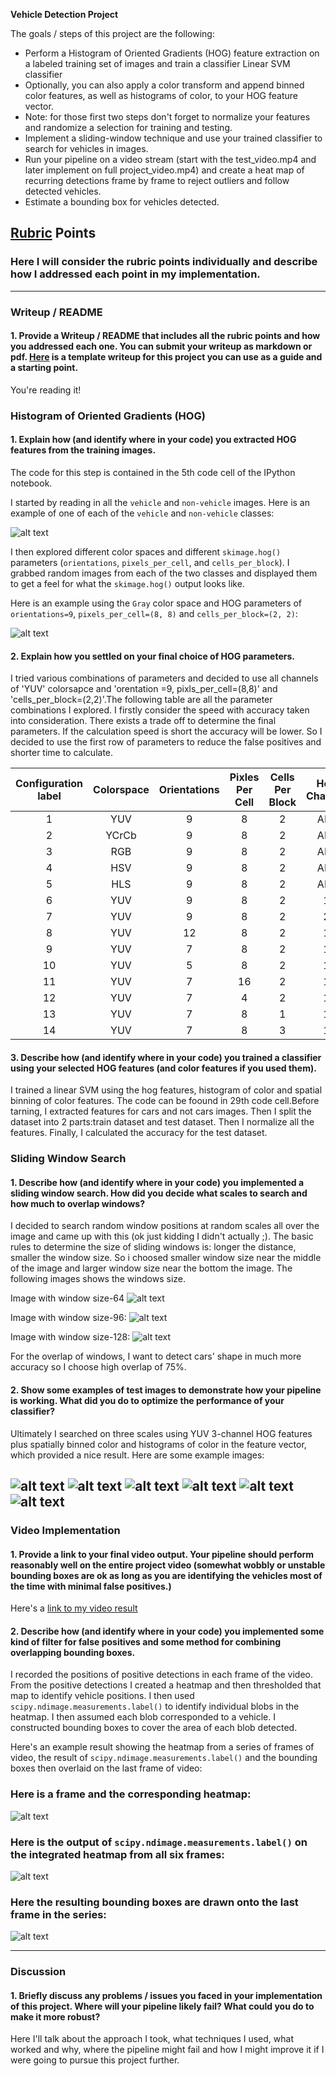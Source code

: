 **Vehicle Detection Project**

The goals / steps of this project are the following:

* Perform a Histogram of Oriented Gradients (HOG) feature extraction on a labeled training set of images and train a classifier Linear SVM classifier
* Optionally, you can also apply a color transform and append binned color features, as well as histograms of color, to your HOG feature vector. 
* Note: for those first two steps don't forget to normalize your features and randomize a selection for training and testing.
* Implement a sliding-window technique and use your trained classifier to search for vehicles in images.
* Run your pipeline on a video stream (start with the test_video.mp4 and later implement on full project_video.mp4) and create a heat map of recurring detections frame by frame to reject outliers and follow detected vehicles.
* Estimate a bounding box for vehicles detected.

[//]: # (Image References)
[image1]: ./examples/car_not_car.png
[image2]: ./examples/HOG_example.jpg
[image3]: ./examples/sliding_windows.jpg
[image4]: ./examples/sliding_window.jpg
[image5]: ./examples/bboxes_and_heat.png
[image6]: ./examples/labels_map.png
[image7]: ./examples/output_bboxes.png
[video1]: ./project_video.mp4

## [Rubric](https://review.udacity.com/#!/rubrics/513/view) Points
### Here I will consider the rubric points individually and describe how I addressed each point in my implementation.  

---
### Writeup / README

#### 1. Provide a Writeup / README that includes all the rubric points and how you addressed each one.  You can submit your writeup as markdown or pdf.  [Here](https://github.com/udacity/CarND-Vehicle-Detection/blob/master/writeup_template.md) is a template writeup for this project you can use as a guide and a starting point.  

You're reading it!

### Histogram of Oriented Gradients (HOG)

#### 1. Explain how (and identify where in your code) you extracted HOG features from the training images.

The code for this step is contained in the 5th code cell of the IPython notebook.

I started by reading in all the `vehicle` and `non-vehicle` images.  Here is an example of one of each of the `vehicle` and `non-vehicle` classes:

![alt text](https://github.com/Vencentlp/Vehicle_Detection/raw/master/output_images/imge_example.jpg)

I then explored different color spaces and different `skimage.hog()` parameters (`orientations`, `pixels_per_cell`, and `cells_per_block`).  I grabbed random images from each of the two classes and displayed them to get a feel for what the `skimage.hog()` output looks like.

Here is an example using the `Gray` color space and HOG parameters of `orientations=9`, `pixels_per_cell=(8, 8)` and `cells_per_block=(2, 2)`:


![alt text](https://github.com/Vencentlp/Vehicle_Detection/raw/master/output_images/HOG.jpg)

#### 2. Explain how you settled on your final choice of HOG parameters.

I tried various combinations of parameters and decided to use all channels of 'YUV' colorsapce and 'orentation =9, pixls_per_cell=(8,8)' and 'cells_per_block=(2,2)'.The following table are all the parameter combinations I explored. I firstly consider the speed with accuracy taken into consideration. There exists a trade off to determine the final parameters. If the calculation speed is short the accuracy will be lower. So I decided to use the first row of parameters to reduce the false positives and shorter time to calculate.

| Configuration label | Colorspace | Orientations | Pixles Per Cell | Cells Per Block |Hog Channel |Extract Time |Accuracy |Train Time |
|:-------------:|:-------------:|:-------------:|:-------------:|:-------------:|:-------------:|:-------------:|:-------------:|:-------------:|    
| 1      | YUV        | 9 | 8 | 2 | ALL | 149.32 | 0.9831 | 27.79 |
| 2      | YCrCb      | 9 | 8 | 2 | ALL | 183.14 | 0.9809 | 29.85 |
| 3      | RGB        | 9 | 8 | 2 | ALL | 190.05 | 0.9662 | 48.64 |
| 4      | HSV        | 9 | 8 | 2 | ALL | 175.42 | 0.9817 | 34.04 |
| 5      | HLS        | 9 | 8 | 2 | ALL | 182.96 | 0.9794 | 36.26 |
| 6      | YUV        | 9 | 8 | 2 | 1 | 76.5 | 0.9685 | 21.44 |
| 7      | YUV        | 9 | 8 | 2 | 2 | 83.85 | 0.9648 | 21.09 |
| 8      | YUV        | 12 | 8 | 2 | 1 | 79.54 | 0.969 | 23.02 |
| 9      | YUV        | 7 | 8 | 2 | 1 | 75.61 | 0.9657 | 18.83 |
| 10      | YUV        | 5 | 8 | 2 | 1 | 90.25 | 0.9648 | 16.84 |
| 11      | YUV        | 7 | 16 | 2 | 1 | 106.36 | 0.9657 | 19.23 |
| 12      | YUV        | 7 | 4 | 2 | 1 | 329.37 | 0.9628 | 46.9 |
| 13      | YUV        | 7 | 8 | 1 | 1 | 176.13 | 0.9595 | 22.34 |
| 14      | YUV        | 7 | 8 | 3 | 1 | 193.77 | 0.9662 | 26.37 |


#### 3. Describe how (and identify where in your code) you trained a classifier using your selected HOG features (and color features if you used them).

I trained a linear SVM using the hog features,  histogram of color and spatial binning of color features. The code can be foound in 29th code cell.Before tarning, I extracted features for cars and not cars images. Then I split the dataset into 2 parts:train dataset and test dataset. Then I normalize all the features. Finally, I calculated the accuracy for the test dataset.

### Sliding Window Search

#### 1. Describe how (and identify where in your code) you implemented a sliding window search.  How did you decide what scales to search and how much to overlap windows?

I decided to search random window positions at random scales all over the image and came up with this (ok just kidding I didn't actually ;). The basic rules to determine the size of sliding windows is: longer the distance, smaller the window size. So i choosed smaller window size near the middle of the image and larger window size near the bottom the image. The following images shows the windows size.

Image with window size-64
![alt text](https://github.com/Vencentlp/Vehicle_Detection/raw/master/output_images/boxes_with64size.jpg)

Image with window size-96:
![alt text](https://github.com/Vencentlp/Vehicle_Detection/raw/master/output_images/boxeswith96size.jpg)

Image with window size-128:
![alt text](https://github.com/Vencentlp/Vehicle_Detection/raw/master/output_images/boxeswith128size.jpg)

For the overlap of windows, I want to detect cars' shape in much more accuracy so I choose high overlap of 75%.

#### 2. Show some examples of test images to demonstrate how your pipeline is working.  What did you do to optimize the performance of your classifier?

Ultimately I searched on three scales using YUV 3-channel HOG features plus spatially binned color and histograms of color in the feature vector, which provided a nice result.  Here are some example images:

![alt text](https://github.com/Vencentlp/Vehicle_Detection/raw/master/output_images/0carpos.jpg)
![alt text](https://github.com/Vencentlp/Vehicle_Detection/raw/master/output_images/1carpos.jpg)
![alt text](https://github.com/Vencentlp/Vehicle_Detection/raw/master/output_images/2carpos.jpg)
![alt text](https://github.com/Vencentlp/Vehicle_Detection/raw/master/output_images/3carpos.jpg)
![alt text](https://github.com/Vencentlp/Vehicle_Detection/raw/master/output_images/4carpos.jpg)
![alt text](https://github.com/Vencentlp/Vehicle_Detection/raw/master/output_images/5carpos.jpg)
---

### Video Implementation

#### 1. Provide a link to your final video output.  Your pipeline should perform reasonably well on the entire project video (somewhat wobbly or unstable bounding boxes are ok as long as you are identifying the vehicles most of the time with minimal false positives.)
Here's a [link to my video result](https://github.com/Vencentlp/Vehicle_Detection/blob/master/project_video_out.mp4)


#### 2. Describe how (and identify where in your code) you implemented some kind of filter for false positives and some method for combining overlapping bounding boxes.

I recorded the positions of positive detections in each frame of the video.  From the positive detections I created a heatmap and then thresholded that map to identify vehicle positions.  I then used `scipy.ndimage.measurements.label()` to identify individual blobs in the heatmap.  I then assumed each blob corresponded to a vehicle.  I constructed bounding boxes to cover the area of each blob detected.  

Here's an example result showing the heatmap from a series of frames of video, the result of `scipy.ndimage.measurements.label()` and the bounding boxes then overlaid on the last frame of video:

### Here is a frame and the corresponding heatmap:

![alt text][image5]

### Here is the output of `scipy.ndimage.measurements.label()` on the integrated heatmap from all six frames:
![alt text][image6]

### Here the resulting bounding boxes are drawn onto the last frame in the series:
![alt text][image7]



---

### Discussion

#### 1. Briefly discuss any problems / issues you faced in your implementation of this project.  Where will your pipeline likely fail?  What could you do to make it more robust?

Here I'll talk about the approach I took, what techniques I used, what worked and why, where the pipeline might fail and how I might improve it if I were going to pursue this project further.  


